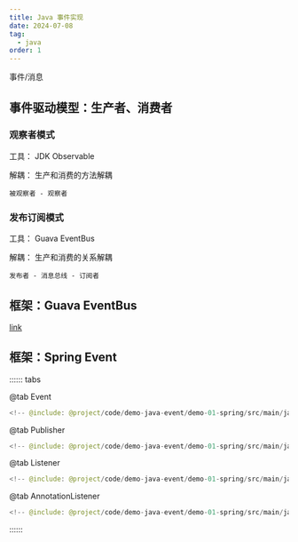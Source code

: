 ```yaml
---
title: Java 事件实现
date: 2024-07-08
tag:
  - java
order: 1
---
```


事件/消息

<!-- more -->

## 事件驱动模型：生产者、消费者

### 观察者模式

工具： JDK Observable

解耦： 生产和消费的方法解耦

```
被观察者 - 观察者
```

### 发布订阅模式

工具： Guava EventBus

解耦： 生产和消费的关系解耦

```
发布者 - 消息总线 - 订阅者
```

## 框架：Guava EventBus

[link](../dev-java-commonsense/sdk-toolkit-guava.md)

## 框架：Spring Event

:::::: tabs

@tab Event

```java
<!-- @include: @project/code/demo-java-event/demo-01-spring/src/main/java/org/example/event/SimpleEvent.java -->
```

@tab Publisher

```java
<!-- @include: @project/code/demo-java-event/demo-01-spring/src/main/java/org/example/event/SimpleEventPublisher.java -->
```

@tab Listener

```java
<!-- @include: @project/code/demo-java-event/demo-01-spring/src/main/java/org/example/event/SimpleEventListener.java -->
```

@tab AnnotationListener

```java
<!-- @include: @project/code/demo-java-event/demo-01-spring/src/main/java/org/example/event/SimpleEventAnnotationListener.java -->
```

::::::
